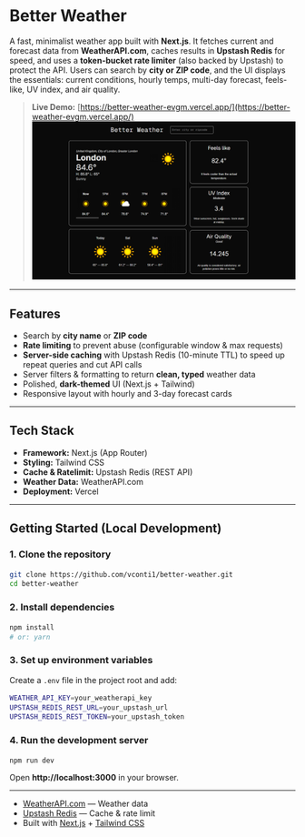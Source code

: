 # Better Weather 

A fast, minimalist weather app built with **Next.js**. It fetches current and forecast data from **WeatherAPI.com**, caches results in **Upstash Redis** for speed, and uses a **token-bucket rate limiter** (also backed by Upstash) to protect the API. Users can search by **city or ZIP code**, and the UI displays the essentials: current conditions, hourly temps, multi-day forecast, feels-like, UV index, and air quality.

> **Live Demo:** [https://better-weather-evgm.vercel.app/](https://better-weather-evgm.vercel.app/)  
> ![Better Weather](public/better-weather-preview.PNG)

---

##  Features

-  Search by **city name** or **ZIP code**
-  **Rate limiting** to prevent abuse (configurable window & max requests)
-  **Server-side caching** with Upstash Redis (10-minute TTL) to speed up repeat queries and cut API calls
-  Server filters & formatting to return **clean, typed** weather data
-  Polished, **dark-themed** UI (Next.js + Tailwind)
-  Responsive layout with hourly and 3-day forecast cards

---

##  Tech Stack

- **Framework:** Next.js (App Router)
- **Styling:** Tailwind CSS
- **Cache & Ratelimit:** Upstash Redis (REST API)
- **Weather Data:** WeatherAPI.com
- **Deployment:** Vercel

---


##  Getting Started (Local Development)

### 1. Clone the repository

```bash
git clone https://github.com/vconti1/better-weather.git
cd better-weather
```

### 2. Install dependencies
```bash
npm install
# or: yarn
```

### 3. Set up environment variables
Create a `.env` file in the project root and add:
```bash
WEATHER_API_KEY=your_weatherapi_key
UPSTASH_REDIS_REST_URL=your_upstash_url
UPSTASH_REDIS_REST_TOKEN=your_upstash_token
```

### 4. Run the development server
```bash
npm run dev
```
Open **http://localhost:3000** in your browser.

---

- [WeatherAPI.com](https://www.weatherapi.com) — Weather data  
- [Upstash Redis](https://upstash.com) — Cache & rate limit  
- Built with [Next.js](https://nextjs.org) + [Tailwind CSS](https://tailwindcss.com)
